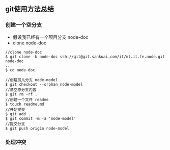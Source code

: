 ## git使用方法总结

### 创建一个空分支 

* 假设我已经有一个项目分支 node-doc 
* clone node-doc 

```
//clone node-doc
$ git clone -b node-doc ssh://git@git.sankuai.com/it/mt.it.fe.node.git node-doc
...
$ cd node-doc 

//创建孤儿分支 node-model
$ git checkout --orphan node-model
//清空原分支内容
$ git rm -rf .
//创建一个文件 readme
$ touch readme.md
//开始提交
$ git add .
$ git commit -m -a 'node-model'
//提交分支
$ git push origin node-model
```
### 处理冲突 

